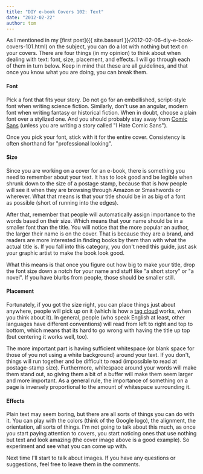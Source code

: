 ```yaml
---
title: "DIY e-book Covers 102: Text"
date: "2012-02-22"
author: tom
---
```


As I mentioned in my [first post]({{ site.baseurl }}/2012-02-06-diy-e-book-covers-101.html) on the subject, you can do a lot with nothing but text on your covers. There are four things (in my opinion) to think about when dealing with text: font, size, placement, and effects. I will go through each of them in turn below. Keep in mind that these are all guidelines, and that once you know what you are doing, you can break them.

#### Font

Pick a font that fits your story. Do not go for an embellished, script-style font when writing science fiction. Similarly, don't use an angular, modern font when writing fantasy or historical fiction. When in doubt, choose a plain font over a stylized one. And you should probably stay away from [Comic Sans](http://sixrevisions.com/graphics-design/comic-sans-the-font-everyone-loves-to-hate/) (unless you are writing a story called "I Hate Comic Sans").

Once you pick your font, stick with it for the entire cover. Consistency is often shorthand for "professional looking".

#### Size

Since you are working on a cover for an e-book, there is something you need to remember about your text. It has to look good and be legible when shrunk down to the size of a postage stamp, because that is how people will see it when they are browsing through Amazon or Smashwords or wherever. What that means is that your title should be in as big of a font as possible (short of running into the edges).

After that, remember that people will automatically assign importance to the words based on their size. Which means that your name should be in a smaller font than the title. You will notice that the more popular an author, the larger their name is on the cover. That is because they are a brand, and readers are more interested in finding books by them than with what the actual title is. If you fall into this category, you don't need this guide, just ask your graphic artist to make the book look good.

What this means is that once you figure out how big to make your title, drop the font size down a notch for your name and stuff like "a short story" or "a novel". If you have blurbs from people, those should be smaller still.

#### Placement

Fortunately, if you got the size right, you can place things just about anywhere, people will pick up on it (which is how a [tag cloud](http://en.wikipedia.org/wiki/Tag_cloud) works, when you think about it). In general, people (who speak English at least, other languages have different conventions) will read from left to right and top to bottom, which means that its hard to go wrong with having the title up top (but centering it works well, too).

The more important part is having sufficient whitespace (or blank space for those of you not using a white background) around your text. If you don't, things will run together and be difficult to read (impossible to read at postage-stamp size). Furthermore, whitespace around your words will make them stand out, so giving them a bit of a buffer will make them seem larger and more important. As a general rule, the importance of something on a page is inversely proportional to the amount of whitespace surrounding it.

#### Effects

Plain text may seem boring, but there are all sorts of things you can do with it. You can play with the colors (think of the Google logo), the alignment, the orientation, all sorts of things. I'm not going to talk about this much, as once you start paying attention to covers, you start noticing ones that use nothing but text and look amazing (the cover image above is a good example). So experiment and see what you can come up with.

Next time I'll start to talk about images. If you have any questions or suggestions, feel free to leave them in the comments.
